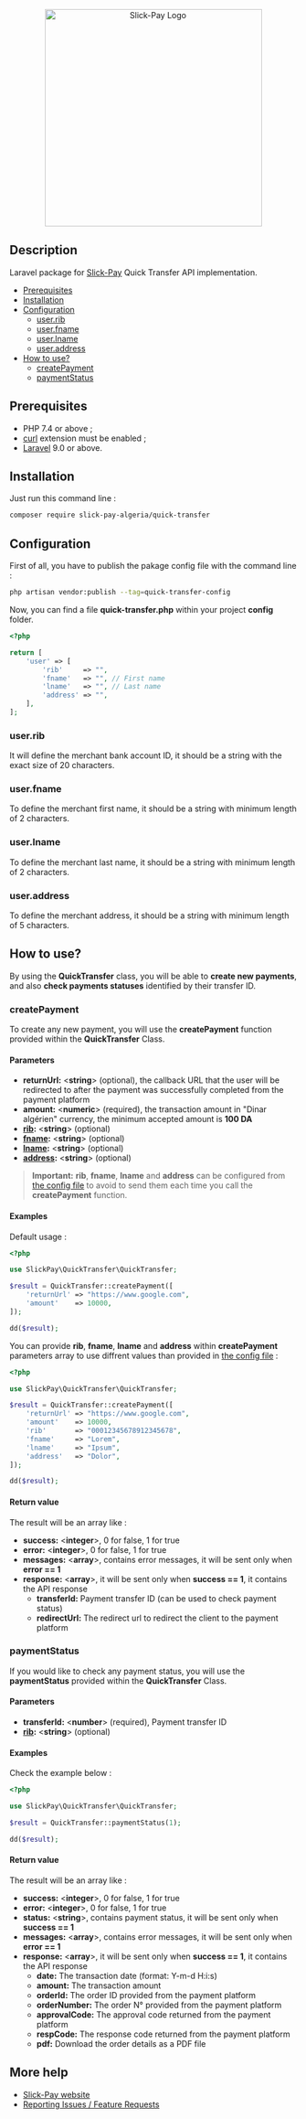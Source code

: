 <p align="center"><a href="https://slick-pay.com" target="_blank"><img src="https://azimutbscenter.com/logos/slick-pay.png" width="380" height="auto" alt="Slick-Pay Logo"></a></p>

## Description

Laravel package for [Slick-Pay](https://slick-pay.com) Quick Transfer API implementation.

* [Prerequisites](#prerequisites)
* [Installation](#installation)
* [Configuration](#configuration)
    * [user.rib](#user.rib)
    * [user.fname](#user.fname)
    * [user.lname](#user.lname)
    * [user.address](#user.address)
* [How to use?](#how-to-use)
    * [createPayment](#createPayment)
    * [paymentStatus](#checkStatus)

## Prerequisites

   - PHP 7.4 or above ;
   - [curl](https://secure.php.net/manual/en/book.curl.php) extension must be enabled ;
   - [Laravel](https://laravel.com) 9.0 or above.

## Installation

Just run this command line :

```sh
composer require slick-pay-algeria/quick-transfer
```

## Configuration

First of all, you have to publish the pakage config file with the command line :

```sh
php artisan vendor:publish --tag=quick-transfer-config
```

Now, you can find a file **quick-transfer.php** within your project **config** folder.

```php
<?php

return [
    'user' => [
        'rib'     => "",
        'fname'   => "", // First name
        'lname'   => "", // Last name
        'address' => "",
    ],
];
```

### user.rib

It will define the merchant bank account ID, it should be a string with the exact size of 20 characters.

### user.fname

To define the merchant first name, it should be a string with minimum length of 2 characters.

### user.lname

To define the merchant last name, it should be a string with minimum length of 2 characters.

### user.address

To define the merchant address, it should be a string with minimum length of 5 characters.

## How to use?

By using the **QuickTransfer** class, you will be able to **create new payments**, and also **check payments statuses** identified by their transfer ID.

### createPayment

To create any new payment, you will use the **createPayment** function provided within the **QuickTransfer** Class.

#### Parameters

* **returnUrl:** <**string**> (optional), the callback URL that the user will be redirected to after the payment was successfully completed from the payment platform
* **amount:** <**numeric**> (required), the transaction amount in "Dinar algérien" currency, the minimum accepted amount is **100 DA**
* **[rib](#user.rib):** <**string**> (optional)
* **[fname](#user.fname):** <**string**> (optional)
* **[lname](#user.lname):** <**string**> (optional)
* **[address](#user.address):** <**string**> (optional)

> **Important:** **rib**, **fname**, **lname** and **address** can be configured from [the config file](#configuration) to avoid to send them each time you call the **createPayment** function.

#### Examples

Default usage :

```php
<?php

use SlickPay\QuickTransfer\QuickTransfer;

$result = QuickTransfer::createPayment([
    'returnUrl' => "https://www.google.com",
    'amount'    => 10000,
]);

dd($result);
```

You can provide **rib**, **fname**, **lname** and **address** within **createPayment** parameters array to use diffrent values than provided in [the config file](#configuration) :

```php
<?php

use SlickPay\QuickTransfer\QuickTransfer;

$result = QuickTransfer::createPayment([
    'returnUrl' => "https://www.google.com",
    'amount'    => 10000,
    'rib'       => "00012345678912345678",
    'fname'     => "Lorem",
    'lname'     => "Ipsum",
    'address'   => "Dolor",
]);

dd($result);
```

#### Return value

The result will be an array like : 

* **success:** <**integer**>, 0 for false, 1 for true
* **error:** <**integer**>, 0 for false, 1 for true
* **messages:** <**array**>, contains error messages, it will be sent only when **error == 1**
* **response:** <**array**>, it will be sent only when **success == 1**, it contains the API response
    * **transferId:** Payment transfer ID (can be used to check payment status)
    * **redirectUrl:** The redirect url to redirect the client to the payment platform

### paymentStatus

If you would like to check any payment status, you will use the **paymentStatus** provided within the **QuickTransfer** Class.

#### Parameters

* **transferId:** <**number**> (required), Payment transfer ID
* **[rib](#user.rib):** <**string**> (optional)

#### Examples

Check the example below :

```php
<?php

use SlickPay\QuickTransfer\QuickTransfer;

$result = QuickTransfer::paymentStatus(1);

dd($result);
```

#### Return value

The result will be an array like : 

* **success:** <**integer**>, 0 for false, 1 for true
* **error:** <**integer**>, 0 for false, 1 for true
* **status:** <**string**>, contains payment status, it will be sent only when **success == 1**
* **messages:** <**array**>, contains error messages, it will be sent only when **error == 1**
* **response:** <**array**>, it will be sent only when **success == 1**, it contains the API response
    * **date:** The transaction date (format: Y-m-d H:i:s)
    * **amount:** The transaction amount
    * **orderId:** The order ID provided from the payment platform
    * **orderNumber:** The order N° provided from the payment platform
    * **approvalCode:** The approval code returned from the payment platform
    * **respCode:** The response code returned from the payment platform
    * **pdf:** Download the order details as a PDF file

## More help
   * [Slick-Pay website](https://slick-pay.com)
   * [Reporting Issues / Feature Requests](https://github.com/Slick-Pay-Algeria/quick-transfer/issues)
